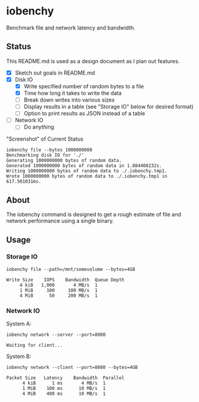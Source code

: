 # iobenchy
Benchmark file and network latency and bandwidth.

## Status
This README.md is used as a design document as I plan out features.

- [x] Sketch out goals in README.md
- [x] Disk IO
  - [x] Write specified number of random bytes to a file
  - [x] Time how long it takes to write the data
  - [ ] Break down writes into various sizes
  - [ ] Display results in a table (see "Storage IO" below for desired format)
  - [ ] Option to print results as JSON instead of a table
- [ ] Network IO
  - [ ] Do anything

"Screenshot" of Current Status
```
iobenchy file --bytes 1000000000
Benchmarking disk IO for './'
Generating 1000000000 bytes of random data.
Generated 1000000000 bytes of random data in 1.884408232s.
Writing 1000000000 bytes of random data to ./.iobenchy.tmp1.
Wrote 1000000000 bytes of random data to ./.iobenchy.tmp1 in 617.501031ms.
```

## About
The iobenchy command is designed to get a rough estimate of file and network
performance using a single binary.

## Usage

### Storage IO
~~~
iobenchy file --path=/mnt/somevolume --bytes=4GB

Write Size    IOPS    Bandwidth  Queue Depth
     4 kiB   1,000       4 MB/s  1
     1 MiB     100     100 MB/s  1
     4 MiB      50     200 MB/s  1
~~~

### Network IO

System A:
~~~
iobenchy network --server --port=8080

Waiting for client...
~~~

System B:
~~~
iobenchy network --client --port=8080 --bytes=4GB

Packet Size   Latency    Bandwidth  Parallel
      4 kiB      1 ms       4 MB/s  1
      1 MiB    100 ms      10 MB/s  1
      4 MiB    400 ms      10 MB/s  1
~~~
